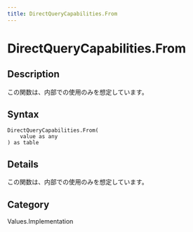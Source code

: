 ```yaml
---
title: DirectQueryCapabilities.From
---
```


# DirectQueryCapabilities.From


## Description

この関数は、内部での使用のみを想定しています。


## Syntax

```powerquery
DirectQueryCapabilities.From(
    value as any
) as table
```


## Details

この関数は、内部での使用のみを想定しています。



## Category
Values.Implementation
